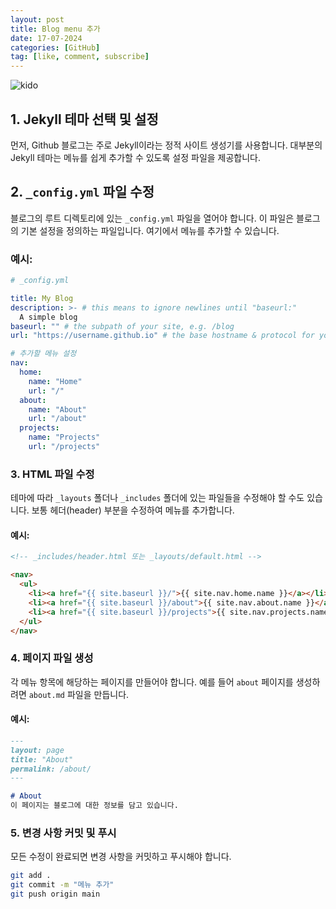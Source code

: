 ```yaml
---
layout: post
title: Blog menu 추가
date: 17-07-2024
categories: [GitHub]
tag: [like, comment, subscribe]
---
```


![kido](https://hits.seeyoufarm.com/api/count/incr/badge.svg?url=https%3A%2F%2Fgithub.com%2Fsyskido%2Fhit-counter&count_bg=%2379C83D&title_bg=%23555555&icon=accusoft.svg&icon_color=%23E7E7E7&title=나령윤기도&edge_flat=false)

## 1. Jekyll 테마 선택 및 설정

먼저, Github 블로그는 주로 Jekyll이라는 정적 사이트 생성기를 사용합니다. 대부분의 Jekyll 테마는 메뉴를 쉽게 추가할 수 있도록 설정 파일을 제공합니다. 

## 2. `_config.yml` 파일 수정

블로그의 루트 디렉토리에 있는 `_config.yml` 파일을 열어야 합니다. 이 파일은 블로그의 기본 설정을 정의하는 파일입니다. 여기에서 메뉴를 추가할 수 있습니다.

### 예시:
```yaml
# _config.yml

title: My Blog
description: >- # this means to ignore newlines until "baseurl:"
  A simple blog
baseurl: "" # the subpath of your site, e.g. /blog
url: "https://username.github.io" # the base hostname & protocol for your site

# 추가할 메뉴 설정
nav:
  home:
    name: "Home"
    url: "/"
  about:
    name: "About"
    url: "/about"
  projects:
    name: "Projects"
    url: "/projects"
```

### 3. HTML 파일 수정

테마에 따라 `_layouts` 폴더나 `_includes` 폴더에 있는 파일들을 수정해야 할 수도 있습니다. 보통 헤더(header) 부분을 수정하여 메뉴를 추가합니다.

#### 예시:
```html
<!-- _includes/header.html 또는 _layouts/default.html -->

<nav>
  <ul>
    <li><a href="{{ site.baseurl }}/">{{ site.nav.home.name }}</a></li>
    <li><a href="{{ site.baseurl }}/about">{{ site.nav.about.name }}</a></li>
    <li><a href="{{ site.baseurl }}/projects">{{ site.nav.projects.name }}</a></li>
  </ul>
</nav>
```

### 4. 페이지 파일 생성

각 메뉴 항목에 해당하는 페이지를 만들어야 합니다. 예를 들어 `about` 페이지를 생성하려면 `about.md` 파일을 만듭니다.

#### 예시:
```markdown
---
layout: page
title: "About"
permalink: /about/
---

# About
이 페이지는 블로그에 대한 정보를 담고 있습니다.
```

### 5. 변경 사항 커밋 및 푸시

모든 수정이 완료되면 변경 사항을 커밋하고 푸시해야 합니다.

```bash
git add .
git commit -m "메뉴 추가"
git push origin main
```
<script src="https://utteranc.es/client.js"
        repo="syskido/syskido.github.io"
        issue-term="pathname"
        theme="github-dark-orange"
        crossorigin="anonymous"
        async>
</script>
